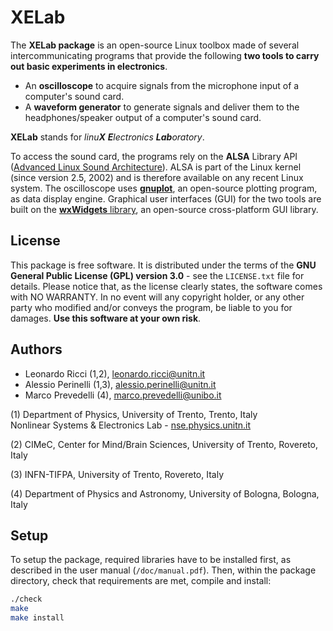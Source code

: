 # XELab

The **XELab package** is an open-source Linux toolbox made of several intercommunicating programs that provide the following **two tools to carry out basic experiments in electronics**.
* An **oscilloscope** to acquire signals from the microphone input of a computer's sound card.
* A **waveform generator** to generate signals and deliver them to the headphones/speaker output of a computer's sound card.

**XELab** stands for _linu**X** **E**lectronics **Lab**oratory_.

To access the sound card, the programs rely on the **ALSA** Library API ([Advanced Linux Sound Architecture](https://alsa-project.org/wiki/Main_Page)). ALSA is part of the Linux kernel (since version 2.5, 2002) and is therefore available on any recent Linux system. The oscilloscope uses [**gnuplot**](http://www.gnuplot.info/), an open-source plotting program, as data display engine. Graphical user interfaces (GUI) for the two tools are built on the [**wxWidgets** library](https://www.wxwidgets.org/), an open-source cross-platform GUI library.

## License

This package is free software. It is distributed under the terms of the **GNU General Public License (GPL) version 3.0** - see the `LICENSE.txt` file for details. Please notice that, as the license clearly states, the software comes with NO WARRANTY. In no event will any copyright holder, or any other party who modified and/or conveys the program, be liable to you for damages. **Use this software at your own risk**.

## Authors

- Leonardo Ricci (1,2), leonardo.ricci@unitn.it
- Alessio Perinelli (1,3), alessio.perinelli@unitn.it
- Marco Prevedelli (4), marco.prevedelli@unibo.it

(1) Department of Physics, University of Trento, Trento, Italy  
Nonlinear Systems & Electronics Lab - [nse.physics.unitn.it](nse.physics.unitn.it)  

(2) CIMeC, Center for Mind/Brain Sciences, University of Trento, Rovereto, Italy

(3) INFN-TIFPA, University of Trento, Rovereto, Italy

(4) Department of Physics and Astronomy, University of Bologna, Bologna, Italy

## Setup

To setup the package, required libraries have to be installed first, as described in the user manual (`/doc/manual.pdf`). Then, within the package directory, check that requirements are met, compile and install:
```bash
./check
make
make install
```
